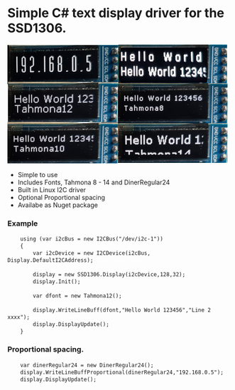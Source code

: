 # Simple C# text display driver for the SSD1306.

![Example](example.png)

- Simple to use
- Includes Fonts, Tahmona 8 - 14 and DinerRegular24
- Built in Linux I2C driver
- Optional Proportional spacing
- Availabe as Nuget package

### Example

```
    using (var i2cBus = new I2CBus("/dev/i2c-1"))
    {
        var i2cDevice = new I2CDevice(i2cBus, Display.DefaultI2CAddress);
    
        display = new SSD1306.Display(i2cDevice,128,32);
        display.Init();
    
        var dfont = new Tahmona12();
    
        display.WriteLineBuff(dfont,"Hello World 123456","Line 2 xxxx");
        display.DisplayUpdate();
    }
```
### Proportional spacing.
```
    var dinerRegular24 = new DinerRegular24();
    display.WriteLineBuffProportional(dinerRegular24,"192.168.0.5");                
    display.DisplayUpdate();
```

